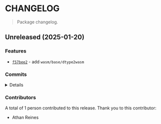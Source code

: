 # CHANGELOG

> Package changelog.

<section class="release" id="unreleased">

## Unreleased (2025-01-20)

<section class="features">

### Features

-   [`f57bee2`](https://github.com/stdlib-js/stdlib/commit/f57bee2b4155d60bd0f3a8f0ca5103f30d34d842) - add `wasm/base/dtype2wasm`

</section>

<!-- /.features -->

<section class="commits">

### Commits

<details>

-   [`799e2b9`](https://github.com/stdlib-js/stdlib/commit/799e2b9de0b7c054c2c9a96a5040aa5ab30c2c21) - **style:** remove empty line _(by Athan Reines)_
-   [`f57bee2`](https://github.com/stdlib-js/stdlib/commit/f57bee2b4155d60bd0f3a8f0ca5103f30d34d842) - **feat:** add `wasm/base/dtype2wasm` _(by Athan Reines)_

</details>

</section>

<!-- /.commits -->

<section class="contributors">

### Contributors

A total of 1 person contributed to this release. Thank you to this contributor:

-   Athan Reines

</section>

<!-- /.contributors -->

</section>

<!-- /.release -->

